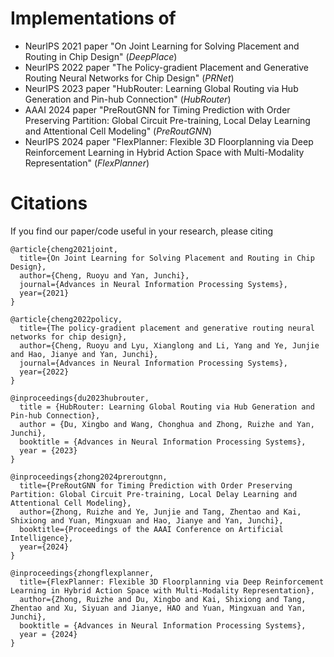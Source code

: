 # Implementations of 
- NeurIPS 2021 paper "On Joint Learning for Solving Placement and Routing in Chip Design" (*DeepPlace*)
- NeurIPS 2022 paper "The Policy-gradient Placement and Generative Routing Neural Networks for Chip Design" (*PRNet*)
- NeurIPS 2023 paper "HubRouter: Learning Global Routing via Hub Generation and Pin-hub Connection" (*HubRouter*)
- AAAI 2024 paper "PreRoutGNN for Timing Prediction with Order Preserving Partition: Global Circuit Pre-training, Local Delay Learning and Attentional Cell Modeling" (*PreRoutGNN*)
- NeurIPS 2024 paper "FlexPlanner: Flexible 3D Floorplanning via Deep Reinforcement Learning in Hybrid Action Space with Multi-Modality Representation" (*FlexPlanner*)

# Citations

If you find our paper/code useful in your research, please citing
```
@article{cheng2021joint,
  title={On Joint Learning for Solving Placement and Routing in Chip Design},
  author={Cheng, Ruoyu and Yan, Junchi},
  journal={Advances in Neural Information Processing Systems},
  year={2021}
}
```

```
@article{cheng2022policy,
  title={The policy-gradient placement and generative routing neural networks for chip design},
  author={Cheng, Ruoyu and Lyu, Xianglong and Li, Yang and Ye, Junjie and Hao, Jianye and Yan, Junchi},
  journal={Advances in Neural Information Processing Systems},
  year={2022}
}
```

```
@inproceedings{du2023hubrouter,
  title = {HubRouter: Learning Global Routing via Hub Generation and Pin-hub Connection},
  author = {Du, Xingbo and Wang, Chonghua and Zhong, Ruizhe and Yan, Junchi},
  booktitle = {Advances in Neural Information Processing Systems},
  year = {2023}
}
```

```
@inproceedings{zhong2024preroutgnn,
  title={PreRoutGNN for Timing Prediction with Order Preserving Partition: Global Circuit Pre-training, Local Delay Learning and Attentional Cell Modeling},
  author={Zhong, Ruizhe and Ye, Junjie and Tang, Zhentao and Kai, Shixiong and Yuan, Mingxuan and Hao, Jianye and Yan, Junchi},
  booktitle={Proceedings of the AAAI Conference on Artificial Intelligence},
  year={2024}
}
```

```
@inproceedings{zhongflexplanner,
  title={FlexPlanner: Flexible 3D Floorplanning via Deep Reinforcement Learning in Hybrid Action Space with Multi-Modality Representation},
  author={Zhong, Ruizhe and Du, Xingbo and Kai, Shixiong and Tang, Zhentao and Xu, Siyuan and Jianye, HAO and Yuan, Mingxuan and Yan, Junchi},
  booktitle = {Advances in Neural Information Processing Systems},
  year = {2024}
}
```
